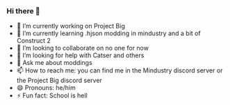 ### Hi there 👋

- 🔭 I’m currently working on Project Big
- 🌱 I’m currently learning .hjson modding in mindustry and a bit of Construct 2
- 👯 I’m looking to collaborate on no one for now
- 🤔 I’m looking for help with Catser and others
- 💬 Ask me about moddings
- 📫 How to reach me: you can find me in the Mindustry discord server or the Project Big discord server
- 😄 Pronouns: he/him
- ⚡ Fun fact: School is hell
